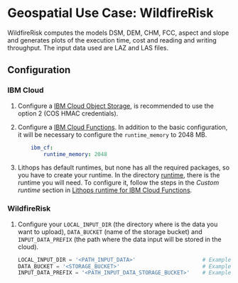 # Geospatial Use Case: WildfireRisk
WildfireRisk computes the models DSM, DEM, CHM, FCC, aspect and slope and generates plots of the execution time, cost and reading and writing throughput. The input data used are LAZ and LAS files.

## Configuration
### IBM Cloud
1. Configure a [IBM Cloud Object Storage](https://github.com/lithops-cloud/lithops/blob/master/docs/source/storage_config/ibm_cos.md), is recommended to use the option 2 (COS HMAC credentials).

2. Configure a [IBM Cloud Functions](https://github.com/lithops-cloud/lithops/blob/master/docs/source/compute_config/ibm_cf.md). In addition to the basic configuration, it will be necessary to configure the `runtime_memory` to 2048 MB. 

    ```yaml
        ibm_cf:
            runtime_memory: 2048
     ```
   
3. Lithops has default runtimes, but none has all the required packages, so you have to create your runtime. In the directory [runtime](https://github.com/Sararl27/GeoSpatial_WildfireRisk/tree/main/runtime), there is the runtime you will need. To configure it, follow the steps in the *Custom runtime* section in [Lithops runtime for IBM Cloud Functions](https://github.com/lithops-cloud/lithops/blob/master/runtime/ibm_cf/README.md).

### WildfireRisk 
1. Configure your `LOCAL_INPUT_DIR` (the directory where is the data you want to upload), `DATA_BUCKET` (name of the storage bucket) and `INPUT_DATA_PREFIX` (the path where the data input will be stored in the cloud).

    ```python
    LOCAL_INPUT_DIR = '<PATH_INPUT_DATA>'                     # Example: 'data/'
    DATA_BUCKET = '<STORAGE_BUCKET>'                          # Example: 'objects-geospatial-wildfirerisk-test'
    INPUT_DATA_PREFIX = '<PATH_INPUT_DATA_STORAGE_BUCKET>'    # Example: 'data-example/'
    ```
